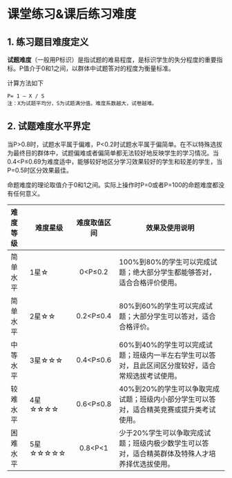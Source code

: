 # 课堂练习&课后练习难度

## 1. 练习题目难度定义

**试题难度**（一般用P标识）是指试题的难易程度，是标识学生的失分程度的重要指标。P值介于0和1之间，以群体中试题答对的程度为衡量标准。

计算方法如下

```
P= 1 — X / S
注：X为试题平均分，S为试题满分值。难度系数越大，试卷越难。
```

## 2. 试题难度水平界定

当P>0.8时，试题水平属于偏难，P<0.2时试题水平属于偏简单。在不以特殊选拔为最终目的群体中，试题偏难或者偏简单都无法较好地反映学生的学习情况。当0.4<P≤0.69为难度适中，能够较好地区分学习效果较好的学生和较差的学生，当P=0.5时区分效果最佳。

命题难度的理论取值介于0和1之间。实际上操作时P=0或者P=100的命题难度都没有任何意义。

| 难度等级 | 难度星级 | 难度取值区间 | 效果及使用说明                                               |
| :------- | -------- | :----------: | ------------------------------------------------------------ |
| 简单水平 | 1星☆     |   0<P≤0.2    | 100%到80%的学生可以完成试题；绝大部分学生都能够答对，适合合格评价使用。 |
| 简单水平 | 2星☆☆    |  0.2<P≤0.4   | 80%到60%的学生可以完成试题；大部分学生可以答对，适合合格评价。 |
| 中等水平 | 3星☆☆☆   |  0.4<P≤0.6   | 60%到40%的学生可以完成试题；班级内一半左右学生可以答对，且此区间区分度较好，适合常规选拔考试使用。 |
| 较难水平 | 4星☆☆☆☆  |  0.6<P≤0.8   | 40%到20%的学生可以争取完成试题；班级内小部分学生可以答对，适合精英竞赛或提升类考试使用。 |
| 困难水平 | 5星☆☆☆☆☆ |   0.8<P<1    | 少于20%学生可以争取完成试题；班级内极少数学生可以答对，适合精英群体及特殊人才培养择优选拔使用。 |